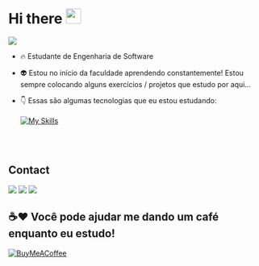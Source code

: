 <h1 align="left">Hi there <img src="https://raw.githubusercontent.com/kaueMarques/kaueMarques/master/hi.gif" height="30px"></h1>

[![](https://visitcount.itsvg.in/api?id=Dieovane&icon=3&color=1)](https://visitcount.itsvg.in)

- 🔥 Estudante de Engenharia de Software
  
- 👽 Estou no início da faculdade aprendendo constantemente! Estou sempre colocando alguns exercícios / projetos que estudo por aqui...

- 👇 Essas são algumas tecnologias que eu estou estudando:
  <br><br>
  [![My Skills](https://skillicons.dev/icons?i=js,html,css,git,github,visualstudio,bootstrap)](https://skillicons.dev)

  <br><br>
## Contact
 
<div> 
  <a href="https://instagram.com/dieovane" target="_blank"><img src="https://img.shields.io/badge/-Instagram-%23E4405F?style=for-the-badge&logo=instagram&logoColor=white" target="_blank"></a> 
  <a href = "mailto:dieovanecampos@gmail.com"><img src="https://img.shields.io/badge/-Gmail-%23333?style=for-the-badge&logo=gmail&logoColor=red" target="_blank"></a>
  <a href="https://www.linkedin.com/in/dieovane/" target="_blank"><img src="https://img.shields.io/badge/-LinkedIn-%230077B5?style=for-the-badge&logo=linkedin&logoColor=white" target="_blank"></a>  
</div>


## ☕❤️ Você pode ajudar me dando um café enquanto eu estudo!
  [![BuyMeACoffee](https://img.shields.io/badge/Buy%20Me%20a%20Coffee-ffdd00?style=for-the-badge&logo=buy-me-a-coffee&logoColor=black)](https://www.buymeacoffee.com/dieovane)
